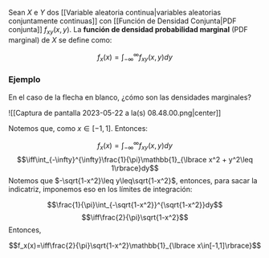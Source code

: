 
Sean $X$ e $Y$ dos [[Variable aleatoria continua|variables aleatorias conjuntamente continuas]]  con [[Función de Densidad Conjunta|PDF conjunta]] $f_{xy}(x,y)$. La **función de densidad probabilidad marginal** (PDF marginal) de $X$ se define como: 

$$f_x(x)=\int_{-\infty}^{\infty}f_{xy}(x,y)dy$$ 
### Ejemplo 

En el caso de la flecha en blanco, ¿cómo son las densidades marginales? 

![[Captura de pantalla 2023-05-22 a la(s) 08.48.00.png|center]]

Notemos que, como $x\in[-1,1]$. Entonces: 

$$f_x(x)=\int_{-\infty}^{\infty}f_{xy}(x,y)dy$$ 
$$\iff\int_{-\infty}^{\infty}\frac{1}{\pi}\mathbb{1}_{\lbrace x^2 + y^2\leq 1\rbrace}dy$$ 
Notemos que $-\sqrt{1-x^2}\leq y\leq\sqrt{1-x^2}$, entonces, para sacar la indicatriz, imponemos eso en los límites de integración: 

$$\frac{1}{\pi}\int_{-\sqrt{1-x^2}}^{\sqrt{1-x^2}}dy$$ $$\iff\frac{2}{\pi}\sqrt{1-x^2}$$ 
Entonces, 

$$f_x(x)=\iff\frac{2}{\pi}\sqrt{1-x^2}\mathbb{1}_{\lbrace x\in[-1,1]\rbrace}$$ 